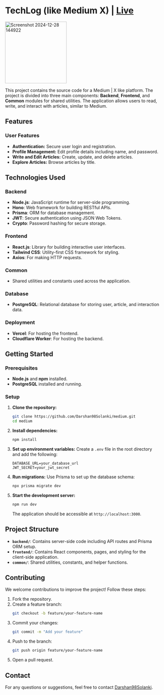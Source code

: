 # TechLog (like Medium X) | [Live](https://medium-ecru-six.vercel.app)
<img src="https://github.com/user-attachments/assets/8a4cf938-9125-4df9-bcbb-7d7856c160cf" alt="Screenshot 2024-12-28 144922" width="200" height="200"/>

This project contains the source code for a Medium | X like platform. The project is divided into three main components: **Backend**, **Frontend**, and **Common** modules for shared utilities. The application allows users to read, write, and interact with articles, similar to Medium.

## Features

### User Features
- **Authentication:** Secure user login and registration.
- **Profile Management:** Edit profile details including name, and password.
- **Write and Edit Articles:** Create, update, and delete articles.
- **Explore Articles:** Browse articles by title.

## Technologies Used

### Backend
- **Node.js**: JavaScript runtime for server-side programming.
- **Hono**: Web framework for building RESTful APIs.
- **Prisma**: ORM for database management.
- **JWT**: Secure authentication using JSON Web Tokens.
- **Crypto**: Password hashing for secure storage.

### Frontend
- **React.js**: Library for building interactive user interfaces.
- **Tailwind CSS**: Utility-first CSS framework for styling.
- **Axios**: For making HTTP requests.

### Common
- Shared utilities and constants used across the application.

### Database
- **PostgreSQL**: Relational database for storing user, article, and interaction data.

### Deployment
- **Vercel**: For hosting the frontend.
- **Cloudflare Worker**: For hosting the backend.

## Getting Started

### Prerequisites
- **Node.js** and **npm** installed.
- **PostgreSQL** installed and running.

### Setup

1. **Clone the repository:**
   ```bash
   git clone https://github.com/Darshan98Solanki/medium.git
   cd medium
   ```

2. **Install dependencies:**
   ```bash
   npm install
   ```

3. **Set up environment variables:**
   Create a `.env` file in the root directory and add the following:
   ```env
   DATABASE_URL=your_database_url
   JWT_SECRET=your_jwt_secret
   ```

4. **Run migrations:**
   Use Prisma to set up the database schema:
   ```bash
   npx prisma migrate dev
   ```

5. **Start the development server:**
   ```bash
   npm run dev
   ```
   The application should be accessible at `http://localhost:3000`.

## Project Structure
- **`backend/`**: Contains server-side code including API routes and Prisma ORM setup.
- **`frontend/`**: Contains React components, pages, and styling for the client-side application.
- **`common/`**: Shared utilities, constants, and helper functions.

## Contributing
We welcome contributions to improve the project! Follow these steps:

1. Fork the repository.
2. Create a feature branch:
   ```bash
   git checkout -b feature/your-feature-name
   ```
3. Commit your changes:
   ```bash
   git commit -m "Add your feature"
   ```
4. Push to the branch:
   ```bash
   git push origin feature/your-feature-name
   ```
5. Open a pull request.

## Contact
For any questions or suggestions, feel free to contact [Darshan98Solanki](https://github.com/Darshan98Solanki).

